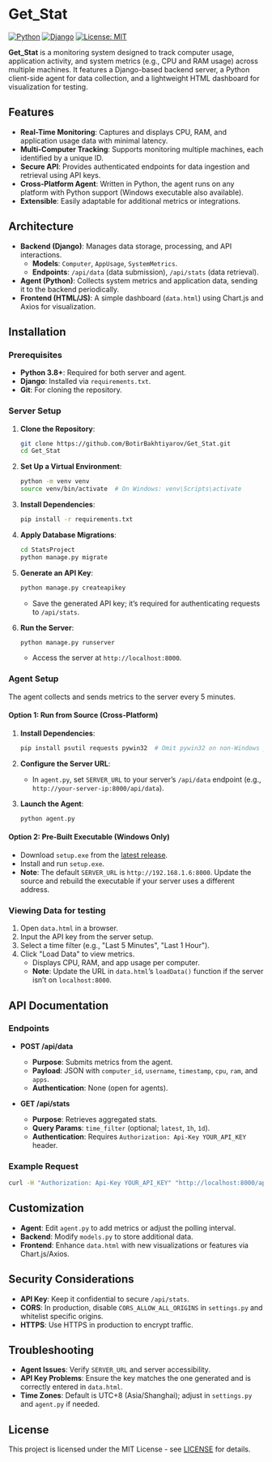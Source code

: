 # Get_Stat

[![Python](https://img.shields.io/badge/python-3.8%2B-blue)](https://www.python.org/)
[![Django](https://img.shields.io/badge/django-4.2-brightgreen)](https://www.djangoproject.com/)
[![License: MIT](https://img.shields.io/badge/License-MIT-yellow.svg)](https://opensource.org/licenses/MIT)

**Get_Stat** is a monitoring system designed to track computer usage, application activity, and system metrics (e.g., CPU and RAM usage) across multiple machines. It features a Django-based backend server, a Python client-side agent for data collection, and a lightweight HTML dashboard for visualization for testing.

## Features

- **Real-Time Monitoring**: Captures and displays CPU, RAM, and application usage data with minimal latency.
- **Multi-Computer Tracking**: Supports monitoring multiple machines, each identified by a unique ID.
- **Secure API**: Provides authenticated endpoints for data ingestion and retrieval using API keys.
- **Cross-Platform Agent**: Written in Python, the agent runs on any platform with Python support (Windows executable also available).
- **Extensible**: Easily adaptable for additional metrics or integrations.

## Architecture

- **Backend (Django)**: Manages data storage, processing, and API interactions.
  - **Models**: `Computer`, `AppUsage`, `SystemMetrics`.
  - **Endpoints**: `/api/data` (data submission), `/api/stats` (data retrieval).
- **Agent (Python)**: Collects system metrics and application data, sending it to the backend periodically.
- **Frontend (HTML/JS)**: A simple dashboard (`data.html`) using Chart.js and Axios for visualization.

## Installation

### Prerequisites

- **Python 3.8+**: Required for both server and agent.
- **Django**: Installed via `requirements.txt`.
- **Git**: For cloning the repository.

### Server Setup

1. **Clone the Repository**:
   ```bash
   git clone https://github.com/BotirBakhtiyarov/Get_Stat.git
   cd Get_Stat
   ```

2. **Set Up a Virtual Environment**:
   ```bash
   python -m venv venv
   source venv/bin/activate  # On Windows: venv\Scripts\activate
   ```

3. **Install Dependencies**:
   ```bash
   pip install -r requirements.txt
   ```

4. **Apply Database Migrations**:
   ```bash
   cd StatsProject
   python manage.py migrate
   ```

5. **Generate an API Key**:
   ```bash
   python manage.py createapikey
   ```
   - Save the generated API key; it’s required for authenticating requests to `/api/stats`.

6. **Run the Server**:
   ```bash
   python manage.py runserver
   ```
   - Access the server at `http://localhost:8000`.

### Agent Setup

The agent collects and sends metrics to the server every 5 minutes.

#### Option 1: Run from Source (Cross-Platform)

1. **Install Dependencies**:
   ```bash
   pip install psutil requests pywin32  # Omit pywin32 on non-Windows platforms
   ```

2. **Configure the Server URL**:
   - In `agent.py`, set `SERVER_URL` to your server’s `/api/data` endpoint (e.g., `http://your-server-ip:8000/api/data`).

3. **Launch the Agent**:
   ```bash
   python agent.py
   ```

#### Option 2: Pre-Built Executable (Windows Only)

- Download `setup.exe` from the [latest release](https://github.com/yourusername/Get_Stat/releases).
- Install and run `setup.exe`.
- **Note**: The default `SERVER_URL` is `http://192.168.1.6:8000`. Update the source and rebuild the executable if your server uses a different address.

### Viewing Data for testing

1. Open `data.html` in a browser.
2. Input the API key from the server setup.
3. Select a time filter (e.g., "Last 5 Minutes", "Last 1 Hour").
4. Click "Load Data" to view metrics.
   - Displays CPU, RAM, and app usage per computer.
   - **Note**: Update the URL in `data.html`’s `loadData()` function if the server isn’t on `localhost:8000`.

## API Documentation

### Endpoints

- **POST /api/data**  
  - **Purpose**: Submits metrics from the agent.  
  - **Payload**: JSON with `computer_id`, `username`, `timestamp`, `cpu`, `ram`, and `apps`.  
  - **Authentication**: None (open for agents).

- **GET /api/stats**  
  - **Purpose**: Retrieves aggregated stats.  
  - **Query Params**: `time_filter` (optional; `latest`, `1h`, `1d`).  
  - **Authentication**: Requires `Authorization: Api-Key YOUR_API_KEY` header.

### Example Request

```bash
curl -H "Authorization: Api-Key YOUR_API_KEY" "http://localhost:8000/api/stats?time_filter=1h"
```

## Customization

- **Agent**: Edit `agent.py` to add metrics or adjust the polling interval.
- **Backend**: Modify `models.py` to store additional data.
- **Frontend**: Enhance `data.html` with new visualizations or features via Chart.js/Axios.

## Security Considerations

- **API Key**: Keep it confidential to secure `/api/stats`.
- **CORS**: In production, disable `CORS_ALLOW_ALL_ORIGINS` in `settings.py` and whitelist specific origins.
- **HTTPS**: Use HTTPS in production to encrypt traffic.

## Troubleshooting

- **Agent Issues**: Verify `SERVER_URL` and server accessibility.
- **API Key Problems**: Ensure the key matches the one generated and is correctly entered in `data.html`.
- **Time Zones**: Default is UTC+8 (Asia/Shanghai); adjust in `settings.py` and `agent.py` if needed.

## License

This project is licensed under the MIT License - see [LICENSE](LICENSE) for details.
